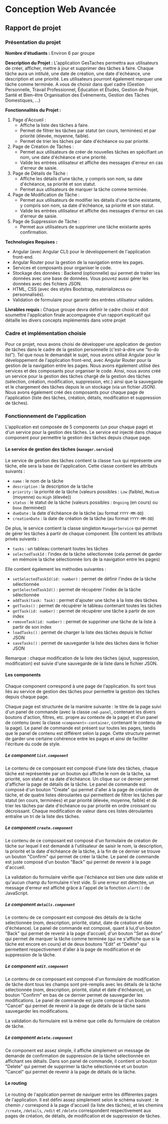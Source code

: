 # Conception Web Avancée

## Rapport de projet

### Présentation du projet

**Nombre d’étudiants :** Environ 6 par groupe

**Description du Projet :** L'application GesTaches permettra aux utilisateurs de créer, afficher, mettre à jour et supprimer des tâches à faire. Chaque tâche aura un intitulé, une date de création, une date d'échéance, une description et une priorité. Les utilisateurs pourront également marquer une tâche comme terminée. A vous de choisir dans quel cadre (Gestion Personnelle, Travail Professionnel, Éducation et Études, Gestion de Projet, Santé et Bien-être Organisation des Événements, Gestion des Tâches Domestiques, ...)

**Fonctionnalités du Projet :**

1. Page d'Accueil :
    - Affiche la liste des tâches à faire.
    - Permet de filtrer les tâches par statut (en cours, terminées) et par priorité (élevée, moyenne, faible).
    - Permet de trier les tâches par date d'échéance ou par priorité.
2. Page de Création de Tâches :
    - Permet aux utilisateurs de créer de nouvelles tâches en spécifiant un nom, une date d'échéance et une priorité.
    - Valide les entrées utilisateur et affiche des messages d'erreur en cas d'erreur de saisie.
3. Page de Détails de Tâche :
    - Affiche les détails d'une tâche, y compris son nom, sa date d'échéance, sa priorité et son statut.
    - Permet aux utilisateurs de marquer la tâche comme terminée.
4. Page de Modification de Tâche :
    - Permet aux utilisateurs de modifier les détails d'une tâche existante, y compris son nom, sa date d'échéance, sa priorité et son statut.
    - Valide les entrées utilisateur et affiche des messages d'erreur en cas d'erreur de saisie.
5. Page de Suppression de Tâche :
    - Permet aux utilisateurs de supprimer une tâche existante après confirmation.

**Technologies Requises :**

- Angular (avec Angular CLI) pour le développement de l'application front-end.
- Angular Router pour la gestion de la navigation entre les pages.
- Services et composants pour organiser le code.
- Stockage des données : Backend (optionnelle) qui permet de traiter les données avec une base de données. Vous pouvez aussi gérer les données avec des fichiers JSON.
- HTML, CSS (avec des styles Bootstrap, materializecss ou personnalisés).
- Validation de formulaire pour garantir des entrées utilisateur valides.

**Livrables requis :** Chaque groupe devra définir le cadre choisi et doit soumettre l'application finale accompagnée d'un rapport explicatif qui détaille les divers concepts implémentés dans votre projet

### Cadre et implémentation choisie

Pour ce projet, nous avons choisi de développer une application de gestion de tâches dans le cadre de la gestion personnelle (c'est-à-dire une "to-do list"). Tel que nous le demandait le sujet, nous avons utilisé Angular pour le développement de l'application front-end, avec Angular Router pour la gestion de la navigation entre les pages. Nous avons également utilisé des services et des composants pour organiser le code. Ainsi, nous avons créé un service pour la gestion des tâches chargé  de la gestion des tâches (sélection, création, modification, suppression, etc.) ainsi que la sauvegarde et le chargement des tâches depuis le un stockage (via un fichier JSON). Nous avons également créé des composants pour chaque page de l'application (liste des tâches, création, détails, modification et suppression de tâches).

### Fonctionnement de l'application

L'application est composée de 5 components (un pour chaque page) et d'un service pour la gestion des tâches. Le service est injecté dans chaque component pour permettre la gestion des tâches depuis chaque page. 

#### Le service de gestion des tâches (`manager.service`)

Le service de gestion des tâches contient la classe `Task` qui représente une tâche, elle sera la base de l'application. Cette classe contient les attributs suivants :

- `name` : le nom de la tâche
- `description` : la description de la tâche
- `priority` : la priorité de la tâche (valeurs possibles : `Low` (faible), `Medium` (moyenne) ou `High` (élevée))
- `status` : le statut de la tâche (valeurs possibles : `Ongoing` (en cours) ou `Done` (terminée))
- `dueDate` : la date d'échéance de la tâche (au format `YYYY-MM-DD`)
- `creationDate` : la date de création de la tâche (au format `YYYY-MM-DD`)

De plus, le service contient la classe singleton `ManagerService` qui permet de gérer les tâches à partir de chaque component. Elle contient les attributs privés suivants :

- `tasks` : un tableau contenant toutes les tâches
- `selectedTaskId` : l'index de la tâche sélectionnée (cela permet de garder en mémoire la tâche sélectionnée lors de la navigation entre les pages)

Elle contient également les méthodes suivantes :

- `setSelectedTaskId(id: number)` : permet de définir l'index de la tâche sélectionnée
- `getSelectedTaskId()` : permet de récupérer l'index de la tâche sélectionnée
- `addTask(task: Task)` : permet d'ajouter une tâche à la liste des tâches
- `getTasks()` : permet de récupérer le tableau contenant toutes les tâches
- `getTask(id: number)` : permet de récupérer une tâche à partir de son index
- `removeTask(id: number)` : permet de supprimer une tâche de la liste à partir de son index
- `loadTasks()` : permet de charger la liste des tâches depuis le fichier JSON
- `saveTasks()` : permet de sauvegarder la liste des tâches dans le fichier JSON

Remarque : chaque modification de la liste des tâches (ajout, suppression, modification) est suivie d'une sauvegarde de la liste dans le fichier JSON.

#### Les components

Chaque component correspond à une page de l'application. Ils sont tous liés au service de gestion des tâches pour permettre la gestion des tâches depuis chaque page.

Chaque page est structurée de la manière suivante : le titre de la page suivi d'un panel de commande (avec la classe `cmd-panel`, contenant les divers boutons d'action, filtres, etc. propre au contexte de la page) et d'un panel de contenu (avec la classe `<component>-container`, contenant le contenu de la page). Le panel de commande est présent sur toutes les pages, tandis que le panel de contenu est différent selon la page. Cette structure permet de garder une certaine cohérence entre les pages et ainsi de faciliter l'écriture du code de style.

##### Le component `list.component`

Le contenu de ce composant est composé d'une liste des tâches, chaque tâche est représentée par un bouton qui affiche le nom de la tâche, sa priorité, son statut et sa date d'échéance. Un clique sur ce dernier permet d'afficher la page de détails de la tâche. Le panel de commande est composé d'un bouton "Create" qui permet d'aller à la page de création de tâche, et de quatre listes déroulantes qui permettent de filtrer les tâches par statut (en cours, terminées) et par priorité (élevée, moyenne, faible) et de trier les tâches par date d'échéance ou par priorité en ordre croissant ou décroissant. Chaque modification de valeur dans ces listes déroulantes entraîne un tri de la liste des tâches.

##### Le component `create.component`

Le contenu de ce composant est composé d'un formulaire de création de tâche sur lequel il est demandé à l'utilisateur de saisir le nom, la description, la priorité et la date d'échéance de la tâche, à la fin de ce dernier se trouve un bouton "Confirm" qui permet de créer la tâche. Le panel de commande est juste composé d'un bouton "Back" qui permet de revenir à la page d'accueil.

La validation du formulaire vérifie que l'échéance est bien une date valide et qu'aucun champ du formulaire n'est vide. Si une erreur est détectée, un message d'erreur est affiché grâce à l'appel de la fonction `alert()` de JavaScript.

##### Le component `details.component`

Le contenu de ce composant est composé des détails de la tâche sélectionnée (nom, description, priorité, statut, date de création et date d'échéance). Le panel de commande est composé, quant à lui,d'un bouton "Back" qui permet de revenir à la page d'accueil, d'un bouton "Set as done" qui permet de marquer la tâche comme terminée (qui ne s'affiche que si la tâche est encore en cours) et de deux boutons "Edit" et "Delete" qui permettent respectivement d'aller à la page de modification et de suppression de la tâche.

##### Le component `edit.component`

Le contenu de ce composant est composé d'un formulaire de modification de tâche dont tous les champs sont pré-remplis avec les détails de la tâche sélectionnée (nom, description, priorité, statut et date d'échéance), un bouton "Confirm" en bas de ce dernier permet de sauvegarder les modifications. Le panel de commande est juste composé d'un bouton "Cancel" qui permet de revenir à la page de détails de la tâche sans sauvegarder les modifications.

La validation du formulaire est la même que celle du formulaire de création de tâche.

##### Le component `delete.component`

Ce component est assez simple, il affiche simplement un message de demande de confirmation de suppression de la tâche sélectionnée en affichant ses détails. Dans son panel de commande, il contient un bouton "Delete" qui permet de supprimer la tâche sélectionnée et un bouton "Cancel" qui permet de revenir à la page de détails de la tâche.

#### Le routing

Le routing de l'application permet de naviguer entre les différentes pages de l'application. Il est défini assez simplement selon le schéma suivant : le chemin `/` correspond à la page d'accueil (la liste des tâches), et les chemins `/create`, `/details`, `/edit` et `/delete` correspondent respectivement aux pages de création, de détails, de modification et de suppression de tâches.
